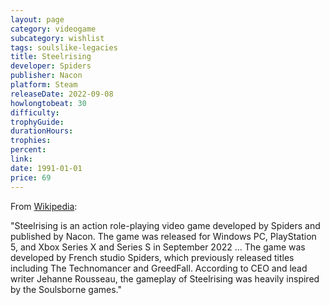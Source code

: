 ```yaml
---
layout: page
category: videogame
subcategory: wishlist
tags: soulslike-legacies
title: Steelrising
developer: Spiders
publisher: Nacon
platform: Steam
releaseDate: 2022-09-08
howlongtobeat: 30
difficulty:
trophyGuide:
durationHours:
trophies:
percent:
link:
date: 1991-01-01
price: 69
---
```


From [Wikipedia](https://en.wikipedia.org/wiki/Steelrising):

"Steelrising is an action role-playing video game developed by Spiders and published by Nacon. The game was released for Windows PC, PlayStation 5, and Xbox Series X and Series S in September 2022 ... The game was developed by French studio Spiders, which previously released titles including The Technomancer and GreedFall. According to CEO and lead writer Jehanne Rousseau, the gameplay of Steelrising was heavily inspired by the Soulsborne games."
